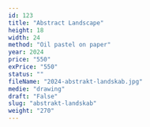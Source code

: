 ```yaml
---
id: 123
title: "Abstract Landscape"
height: 18
width: 24
method: "Oil pastel on paper"
year: 2024
price: "550"
exPrice: "550"
status: ""
fileName: "2024-abstrakt-landskab.jpg"
medie: "drawing"
draft: "False"
slug: "abstrakt-landskab"
weight: "270"
---
```

